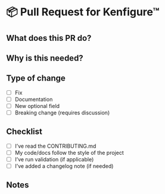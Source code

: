 # 📦 Pull Request for Kenfigure™

## What does this PR do?

<!-- Briefly describe your change -->

## Why is this needed?

<!-- Explain the context or motivation -->

## Type of change
- [ ] Fix
- [ ] Documentation
- [ ] New optional field
- [ ] Breaking change (requires discussion)

## Checklist
- [ ] I’ve read the CONTRIBUTING.md
- [ ] My code/docs follow the style of the project
- [ ] I’ve run validation (if applicable)
- [ ] I’ve added a changelog note (if needed)

## Notes
<!-- Anything else the reviewers should know -->
